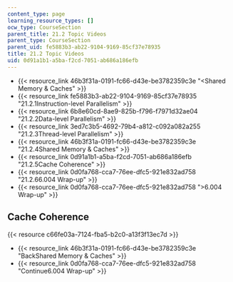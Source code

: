 ```yaml
---
content_type: page
learning_resource_types: []
ocw_type: CourseSection
parent_title: 21.2 Topic Videos
parent_type: CourseSection
parent_uid: fe5883b3-ab22-9104-9169-85cf37e78935
title: 21.2 Topic Videos
uid: 0d91a1b1-a5ba-f2cd-7051-ab686a186efb
---
```


*   {{< resource_link 46b3f31a-0191-fc66-d43e-be3782359c3e "\<Shared Memory & Caches" >}}
*   {{< resource_link fe5883b3-ab22-9104-9169-85cf37e78935 "21.2.1Instruction-level Parallelism" >}}
*   {{< resource_link 6b8e60cd-8ae9-825b-f796-f7971d32ae04 "21.2.2Data-level Parallelism" >}}
*   {{< resource_link 3ed7c3b5-4692-79b4-a812-c092a082a255 "21.2.3Thread-level Parallelism" >}}
*   {{< resource_link 46b3f31a-0191-fc66-d43e-be3782359c3e "21.2.4Shared Memory & Caches" >}}
*   {{< resource_link 0d91a1b1-a5ba-f2cd-7051-ab686a186efb "21.2.5Cache Coherence" >}}
*   {{< resource_link 0d0fa768-cca7-76ee-dfc5-921e832ad758 "21.2.66.004 Wrap-up" >}}
*   {{< resource_link 0d0fa768-cca7-76ee-dfc5-921e832ad758 "\>6.004 Wrap-up" >}}

Cache Coherence
---------------

{{< resource c66fe03a-7124-fba5-b2c0-a13f3f13ec7d >}}

*   {{< resource_link 46b3f31a-0191-fc66-d43e-be3782359c3e "BackShared Memory & Caches" >}}
*   {{< resource_link 0d0fa768-cca7-76ee-dfc5-921e832ad758 "Continue6.004 Wrap-up" >}}